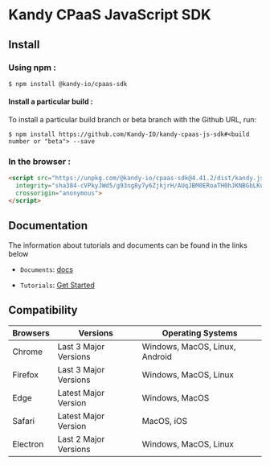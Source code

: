 # Kandy CPaaS JavaScript SDK

## Install

### Using npm :

`$ npm install @kandy-io/cpaas-sdk`

#### Install a particular build :

To install a particular build branch or beta branch with the Github URL, run:

`$ npm install https://github.com/Kandy-IO/kandy-cpaas-js-sdk#<build number or "beta"> --save`

### In the browser :
```html
<script src="https://unpkg.com/@kandy-io/cpaas-sdk@4.41.2/dist/kandy.js"
  integrity="sha384-cVPkyJWd5/g93ng8y7y6ZjkjrH/AUqJBM0ERoaTH0hJKNBGbLKuIW0tnKcsZM6A6"
  crossorigin="anonymous">
</script>
```
## Documentation

The information about tutorials and documents can be found in the links below

* `Documents`: [docs](https://kandy-io.github.io/kandy-cpaas-js-sdk/docs)

* `Tutorials`:  [Get Started](https://kandy-io.github.io/kandy-cpaas-js-sdk/tutorials/?config=us#/Get%20Started)

## Compatibility

| Browsers | Versions              | Operating Systems              |
|----------|-----------------------|--------------------------------|
| Chrome   | Last 3 Major Versions | Windows, MacOS, Linux, Android |
| Firefox  | Last 3 Major Versions | Windows, MacOS, Linux          |
| Edge     | Latest Major Version  | Windows, MacOS                 |
| Safari   | Latest Major Version  | MacOS, iOS                     |
| Electron | Last 2 Major Versions | Windows, MacOS, Linux          |
